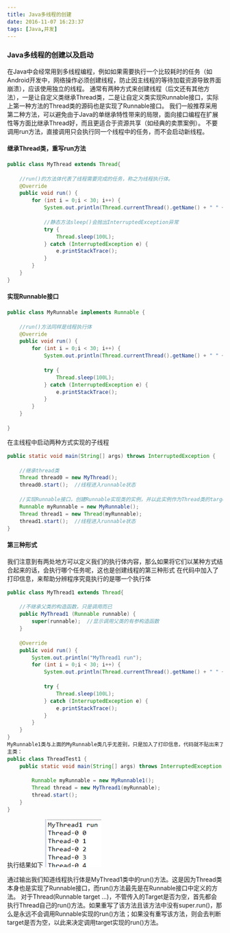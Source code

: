 ```yaml
---
title: Java多线程的创建
date: 2016-11-07 16:23:37
tags: [Java,并发]
---
```


### Java多线程的创建以及启动
在Java中会经常用到多线程编程，例如如果需要执行一个比较耗时的任务（如Android开发中，网络操作必须创建线程，防止因主线程的等待加载资源导致界面崩溃），应该使用独立的线程。
通常有两种方式来创建线程（后文还有其他方法），一是让自定义类继承Thread类，二是让自定义类实现Runnable接口，实际上第一种方法的Thread类的源码也是实现了Runnable接口。
我们一般推荐采用第二种方法，可以避免由于Java的单继承特性带来的局限，面向接口编程在扩展性等方面比继承Thread好，而且更适合于资源共享（如经典的卖票案例）。
不要调用run方法，直接调用只会执行同一个线程中的任务，而不会启动新线程。
<!-- more -->
#### 继承Thread类，重写run方法
``` Java
public class MyThread extends Thread{

    //run()的方法体代表了线程需要完成的任务，称之为线程执行体。
    @Override
    public void run() {
	    for (int i = 0;i < 30; i++) {
	    	System.out.println(Thread.currentThread().getName() + " " + i);
	    	
			//静态方法sleep()会抛出InterruptedException异常
	    	try {
				Thread.sleep(100L);
			} catch (InterruptedException e) {
				e.printStackTrace();
			}
	    }
    }
}
```

#### 实现Runnable接口
``` Java
public class MyRunnable implements Runnable {

    //run()方法同样是线程执行体
	@Override
	public void run() {
	    for (int i = 0;i < 30; i++) {
	    	System.out.println(Thread.currentThread().getName() + " " + i);
	    	
	    	try {
				Thread.sleep(100L);
			} catch (InterruptedException e) {
				e.printStackTrace();
			}
	    }
	}

}
```

在主线程中启动两种方式实现的子线程
``` Java
public static void main(String[] args) throws InterruptedException {
	
	//继承thread类
	Thread thread0 = new MyThread();
	thread0.start();  //线程进入runnable状态
	
	//实现Runnable接口，创建Runnable实现类的实例，并以此实例作为Thread类的target来创建Thread对象，该Thread对象才是真正的线程对象
	Runnable myRunnable = new MyRunnable();
	Thread thread1 = new Thread(myRunnable);
	thread1.start();  //线程进入runnable状态
}
```

#### 第三种形式
我们注意到有两处地方可以定义我们的执行体内容，那么如果将它们以某种方式结合起来的话，会执行哪个任务呢，这也是创建线程的第三种形式
在代码中加入了打印信息，来帮助分辨程序究竟执行的是哪一个执行体
``` Java
public class MyThread1 extends Thread{

	//不继承父类的构造函数，只是调用而已
    public MyThread1 (Runnable runnable) {
		super(runnable);  //显示调用父类的有参构造函数
	}
	
    @Override
    public void run() {
    	System.out.println("MyThread1 run");
	    for (int i = 0;i < 30; i++) {
	    	System.out.println(Thread.currentThread().getName() + " " + i);
	    	
	    	try {
				Thread.sleep(100L);
			} catch (InterruptedException e) {
				e.printStackTrace();
			}
	    }
    }
}
MyRunnable1类与上面的MyRunnable类几乎无差别，只是加入了打印信息，代码就不贴出来了
主类：
public class ThreadTest1 {
    public static void main(String[] args) throws InterruptedException {
    	
    	Runnable myRunnable = new MyRunnable1();  
        Thread thread = new MyThread1(myRunnable);
        thread.start();  
    }
}
```
执行结果如下
![logo](Java多线程的创建/result.png)

通过输出我们知道线程执行体是MyThread1类中的run()方法。这是因为Thread类本身也是实现了Runnable接口，而run()方法最先是在Runnable接口中定义的方法。
对于Thread(Runnable target ...)，不管传入的Target是否为空，首先都会执行Thread自己的run()方法。如果重写了该方法且该方法中没有super.run()，那么是永远不会调用Runnable实现的run()方法；如果没有重写该方法，则会去判断target是否为空，以此来决定调用target实现的run()方法。

